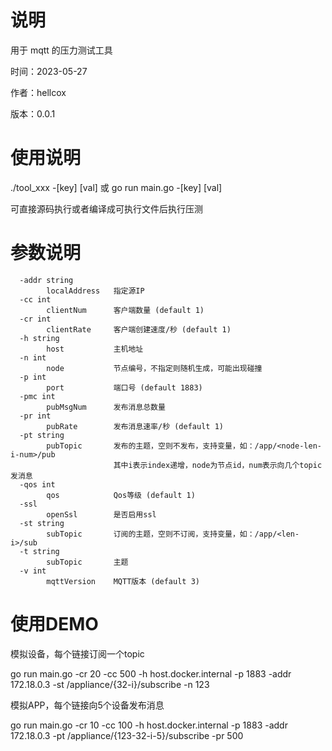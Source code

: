 # 说明

用于 mqtt 的压力测试工具

时间：2023-05-27

作者：hellcox

版本：0.0.1

# 使用说明

./tool_xxx -[key] [val]  或  go run main.go -[key] [val]

可直接源码执行或者编译成可执行文件后执行压测



# 参数说明

```
  -addr string
        localAddress   指定源IP
  -cc int
        clientNum      客户端数量 (default 1)
  -cr int
        clientRate     客户端创建速度/秒 (default 1)
  -h string
        host           主机地址
  -n int
        node           节点编号，不指定则随机生成，可能出现碰撞
  -p int
        port           端口号 (default 1883)
  -pmc int
        pubMsgNum      发布消息总数量
  -pr int
        pubRate        发布消息速率/秒 (default 1)
  -pt string
        pubTopic       发布的主题，空则不发布，支持变量，如：/app/<node-len-i-num>/pub
                       其中i表示index递增，node为节点id，num表示向几个topic发消息
  -qos int
        qos            Qos等级 (default 1)
  -ssl
        openSsl        是否启用ssl
  -st string
        subTopic       订阅的主题，空则不订阅，支持变量，如：/app/<len-i>/sub
  -t string
        subTopic       主题
  -v int
        mqttVersion    MQTT版本 (default 3)
```

# 使用DEMO

模拟设备，每个链接订阅一个topic

go run main.go -cr 20 -cc 500 -h host.docker.internal -p 1883 -addr 172.18.0.3 -st /appliance/{32-i}/subscribe -n 123

模拟APP，每个链接向5个设备发布消息

go run main.go -cr 10 -cc 100 -h host.docker.internal -p 1883 -addr 172.18.0.3 -pt /appliance/{123-32-i-5}/subscribe -pr 500


